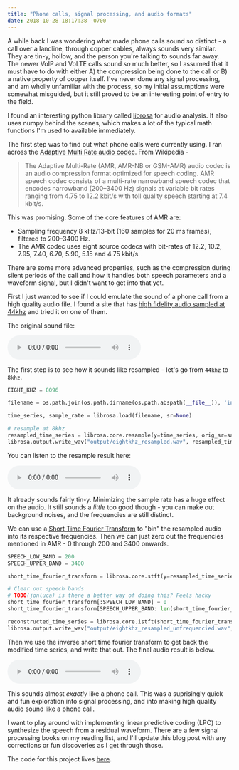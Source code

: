 ```yaml
---
title: "Phone calls, signal processing, and audio formats"
date: 2018-10-28 18:17:38 -0700
---
```

<style>
    {%  include main.css  %}
</style>
A while back I was wondering what made phone calls sound so distinct - a call over a landline, through copper cables, always sounds very similar. They are tin-y, hollow, and the person you're talking to sounds far away. The newer VoIP and VoLTE calls sound *so* much better, so I assumed that it must have to do with either A) the compression being done to the call or B) a native property of copper itself. I've never done any signal processing, and am wholly unfamiliar with the process, so my initial assumptions were somewhat misguided, but it still proved to be an interesting point of entry to the field.

I found an interesting python library called [librosa](https://librosa.github.io/librosa/index.html) for audio analysis. It also uses numpy behind the scenes, which makes a lot of the typical math functions I'm used to available immediately.

The first step was to find out what phone calls were currently using. I ran across the [Adaptive Multi Rate audio codec](https://en.wikipedia.org/wiki/Adaptive_Multi-Rate_audio_codec). From Wikipedia - 

> The Adaptive Multi-Rate (AMR, AMR-NB or GSM-AMR) audio codec is an audio compression format optimized for speech coding. AMR speech codec consists of a multi-rate narrowband speech codec that encodes narrowband (200–3400 Hz) signals at variable bit rates ranging from 4.75 to 12.2 kbit/s with toll quality speech starting at 7.4 kbit/s.

This was promising. Some of the core features of AMR are:

* Sampling frequency 8 kHz/13-bit (160 samples for 20 ms frames), filtered to 200–3400 Hz.
* The AMR codec uses eight source codecs with bit-rates of 12.2, 10.2, 7.95, 7.40, 6.70, 5.90, 5.15 and 4.75 kbit/s.

There are some more advanced properties, such as the compression during silent periods of the call and how it handles both speech parameters and a waveform signal, but I didn't want to get into that yet.

First I just wanted to see if I could emulate the sound of a phone call from a high quality audio file. I found a site that has [high fidelity audio sampled at 44khz](https://sampleswap.org/filebrowser-new.php?d=VOCALS+and+SPOKEN+WORD%2FSPOKEN+WORD%2F) and tried it on one of them. 

The original sound file: 

<audio controls class="audio-block">
  <source src="/assets/game.wav" type="audio/wav">
  <p>Your browser doesn't support HTML5 audio. Here is
     a <a rel="noopener noreferrer" href="https://github.com/jonluca/Phone-Audio-Processing/tree/master/input">link to the audio</a> instead.</p>
</audio>

The first step is to see how it sounds like resampled - let's go from `44khz` to `8khz`.

```python
EIGHT_KHZ = 8096

filename = os.path.join(os.path.dirname(os.path.abspath(__file__)), 'input/game.wav')

time_series, sample_rate = librosa.load(filename, sr=None)

# resample at 8khz
resampled_time_series = librosa.core.resample(y=time_series, orig_sr=sample_rate, target_sr=EIGHT_KHZ)
librosa.output.write_wav("output/eightkhz_resampled.wav", resampled_time_series, EIGHT_KHZ)
```

You can listen to the resample result here:

<audio controls class="audio-block">
  <source src="/assets/eightkhz_resampled.wav" type="audio/wav">
  <p>Your browser doesn't support HTML5 audio. Here is
     a <a rel="noopener noreferrer" href="https://github.com/jonluca/Phone-Audio-Processing/tree/master/output">link to the audio</a> instead.</p>
</audio>

It already sounds fairly tin-y. Minimizing the sample rate has a huge effect on the audio. It still sounds a *little* too good though - you can make out background noises, and the frequencies are still distinct.

We can use a [Short Time Fourier Transform](https://en.wikipedia.org/wiki/Short-time_Fourier_transform) to "bin" the resampled audio into its respective frequencies. Then we can just zero out the frequencies mentioned in AMR - 0 through 200 and 3400 onwards. 

```python
SPEECH_LOW_BAND = 200
SPEECH_UPPER_BAND = 3400

short_time_fourier_transform = librosa.core.stft(y=resampled_time_series)

# Clear out speech bands
# TODO(jonluca) is there a better way of doing this? Feels hacky 
short_time_fourier_transform[:SPEECH_LOW_BAND] = 0
short_time_fourier_transform[SPEECH_UPPER_BAND: len(short_time_fourier_transform)] = 0

reconstructed_time_series = librosa.core.istft(short_time_fourier_transform)
librosa.output.write_wav("output/eightkhz_resampled_unfrequencied.wav", reconstructed_time_series, EIGHT_KHZ)
```

Then we use the inverse short time fourier transform to get back the modified time series, and write that out. The final audio result is below.

<audio controls class="audio-block">
  <source src="/assets/eightkhz_resampled_unfrequencied.wav" type="audio/wav">
  <p>Your browser doesn't support HTML5 audio. Here is
     a <a rel="noopener noreferrer" href="https://github.com/jonluca/Phone-Audio-Processing/tree/master/output">link to the audio</a> instead.</p>
</audio>

This sounds almost *exactly* like a phone call. This was a suprisingly quick and fun exploration into signal processing, and into making high quality audio sound like a phone call. 

I want to play around with implementing linear predictive coding (LPC) to synthesize the speech from a residual waveform. There are a few signal processing books on my reading list, and I'll update this blog post with any corrections or fun discoveries as I get through those.

The code for this project lives [here](https://github.com/jonluca/Phone-Audio-Processing).
